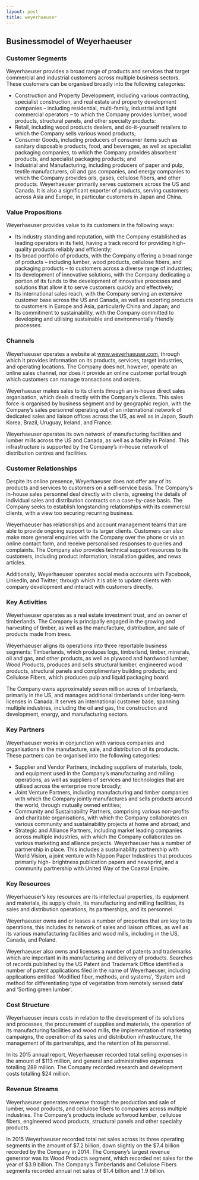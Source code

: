 ```yaml
---
layout: post
title: weyerhaeuser
---
```


Businessmodel of Weyerhaeuser
------------------------------

### Customer Segments

Weyerhaeuser provides a broad range of products and services that target commercial and industrial customers across multiple business sectors. These customers can be organised broadly into the following categories:

 * Construction and Property Development, including various contracting, specialist construction, and real estate and property development companies – including residential, multi-family, industrial and light commercial operators – to which the Company provides lumber, wood products, structural panels, and other specialty products:
* Retail, including wood products dealers, and do-it-yourself retailers to which the Company sells various wood products;
* Consumer Goods, including producers of consumer items such as sanitary disposable products, food, and beverages, as well as specialist packaging companies, to which the Company provides absorbent products, and specialist packaging products; and
* Industrial and Manufacturing, including producers of paper and pulp, textile manufacturers, oil and gas companies, and energy companies to which the Company provides oils, gases, cellulose fibers, and other products.
 Weyerhaeuser primarily serves customers across the US and Canada. It is also a significant exporter of products, serving customers across Asia and Europe, in particular customers in Japan and China.

### Value Propositions

Weyerhaeuser provides value to its customers in the following ways:

 * Its industry standing and reputation, with the Company established as leading operators in its field, having a track record for providing high-quality products reliably and efficiently;
* Its broad portfolio of products, with the Company offering a broad range of products – including lumber, wood products, cellulose fibers, and packaging products – to customers across a diverse range of industries;
* Its development of innovative solutions, with the Company dedicating a portion of its funds to the development of innovative processes and solutions that allow it to serve customers quickly and effectively;
* Its international sales reach, with the Company serving an extensive customer base across the US and Canada, as well as exporting products to customers in Europe and Asia, particularly China and Japan; and
* Its commitment to sustainability, with the Company committed to developing and utilising sustainable and environmentally friendly processes.
 ### Channels

Weyerhaeuser operates a website at www.weyerhaeuser.com, through which it provides information on its products, services, target industries, and operating locations. The Company does not, however, operate an online sales channel, nor does it provide an online customer portal trough which customers can manage transactions and orders.

Weyerhaeuser makes sales to its clients through an in-house direct sales organisation, which deals directly with the Company’s clients. This sales force is organised by business segment and by geographic region, with the Company’s sales personnel operating out of an international network of dedicated sales and liaison offices across the US, as well as in Japan, South Korea, Brazil, Uruguay, Ireland, and France.

Weyerhaeuser operates its own network of manufacturing facilities and lumber mills across the US and Canada, as well as a facility in Poland. This infrastructure is supported by the Company’s in-house network of distribution centres and facilities.

### Customer Relationships

Despite its online presence, Weyerhaeuser does not offer any of its products and services to customers on a self-service basis. The Company’s in-house sales personnel deal directly with clients, agreeing the details of individual sales and distribution contracts on a case-by-case basis. The Company seeks to establish longstanding relationships with its commercial clients, with a view too securing recurring business.

Weyerhaeuser has relationships and account management teams that are able to provide ongoing support to its larger clients. Customers can also make more general enquiries with the Company over the phone or via an online contact form, and receive personalised responses to queries and complaints. The Company also provides technical support resources to its customers, including product information, installation guides, and news articles.

Additionally, Weyerhaeuser operates social media accounts with Facebook, LinkedIn, and Twitter, through which it is able to update clients with company development and interact with customers directly.

### Key Activities

Weyerhaeuser operates as a real estate investment trust, and an owner of timberlands. The Company is principally engaged in the growing and harvesting of timber, as well as the manufacture, distribution, and sale of products made from trees.

Weyerhaeuser aligns its operations into three reportable business segments: Timberlands, which produces logs, timberland, timber, minerals, oil and gas, and other products, as well as plywood and hardwood lumber; Wood Products, produces and sells structural lumber, engineered wood products, structural panels and complimentary building products; and Cellulose Fibers, which produces pulp and liquid packaging board.

The Company owns approximately seven million acres of timberlands, primarily in the US, and manages additional timberlands under long-term licenses in Canada. It serves an international customer base, spanning multiple industries, including the oil and gas, the construction and development, energy, and manufacturing sectors.

### Key Partners

Weyerhaeuser works in conjunction with various companies and organisations in the manufacture, sale, and distribution of its products. These partners can be organised into the following categories:

 * Supplier and Vendor Partners, including suppliers of materials, tools, and equipment used in the Company’s manufacturing and milling operations, as well as suppliers of services and technologies that are utilised across the enterprise more broadly;
* Joint Venture Partners, including manufacturing and timber companies with which the Company jointly manufactures and sells products around the world, through mutually owned entities;
* Community and Sustainability Partners, comprising various non-profits and charitable organisations, with which the Company collaborates on various community and sustainability projects at home and abroad; and
* Strategic and Alliance Partners, including market leading companies across multiple industries, with which the Company collaborates on various marketing and alliance projects.
 Weyerhaeuser has a number of partnership in place. This includes a sustainability partnership with World Vision, a joint venture with Nippon Paper Industries that produces primarily high- brightness publication papers and newsprint, and a community partnership with United Way of the Coastal Empire.

### Key Resources

Weyerhaeuser’s key resources are its intellectual properties, its equipment and materials, its supply chain, its manufacturing and milling facilities, its sales and distribution operations, its partnerships, and its personnel.

Weyerhaeuser owns and or leases a number of properties that are key to its operations, this includes its network of sales and liaison offices, as well as its various manufacturing facilities and wood mills, including in the US, Canada, and Poland.

Weyerhaeuser also owns and licenses a number of patents and trademarks which are important in its manufacturing and delivery of products. Searches of records published by the US Patent and Trademark Office identified a number of patent applications filed in the name of Weyerhaeuser, including applications entitled ‘Modified fiber, methods, and systems’, ‘System and method for differentiating type of vegetation from remotely sensed data’ and ‘Sorting green lumber’.

### Cost Structure

Weyerhaeuser incurs costs in relation to the development of its solutions and processes, the procurement of supplies and materials, the operation of its manufacturing facilities and wood mills, the implementation of marketing campaigns, the operation of its sales and distribution infrastructure, the management of its partnerships, and the retention of its personnel.

In its 2015 annual report, Weyerhaeuser recorded total selling expenses in the amount of $113 million, and general and administrative expenses totalling 289 million. The Company recorded research and development costs totalling $24 million.

### Revenue Streams

Weyerhaeuser generates revenue through the production and sale of lumber, wood products, and cellulose fibers to companies across multiple industries. The Company’s products include softwood lumber, cellulose fibers, engineered wood products, structural panels and other specialty products.

In 2015 Weyerhaeuser recorded total net sales across its three operating segments in the amount of $7.2 billion, down slightly on the $7.4 billion recorded by the Company in 2014. The Company’s largest revenue generator was its Wood Products segment, which recorded net sales for the year of $3.9 billion. The Company’s Timberlands and Cellulose Fibers segments recorded annual net sales of $1.4 billion and 1.9 billion.
